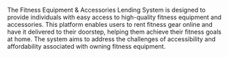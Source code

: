 The Fitness Equipment & Accessories Lending System is designed to provide individuals with easy access to high-quality fitness equipment and accessories. This platform enables users to rent fitness gear online and have it delivered to their doorstep, helping them achieve their fitness goals at home. The system aims to address the challenges of accessibility and affordability associated with owning fitness equipment.

